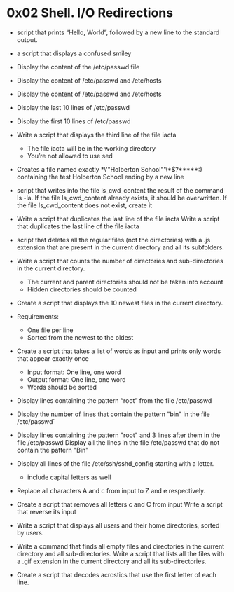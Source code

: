 
# 0x02 Shell. I/O Redirections
- script that prints “Hello, World”, followed by a new line to the standard output.
- a script that displays a confused smiley
- Display the content of the /etc/passwd file
- Display the content of /etc/passwd and /etc/hosts
- Display the content of /etc/passwd and /etc/hosts
- Display the last 10 lines of /etc/passwd
- Display the first 10 lines of /etc/passwd
- Write a script that displays the third line of the file iacta
   - The file iacta will be in the working directory
   - You’re not allowed to use sed
- Creates a file named exactly \*\\'"Holberton School"\'\\*$\?\*\*\*\*\*:) containing the test Holberton School ending by a new line
- script that writes into the file ls_cwd_content the result of the command ls -la. If the file ls_cwd_content already exists, it should be overwritten. If the file ls_cwd_content does not exist, create it
- Write a script that duplicates the last line of the file iacta Write a script that duplicates the last line of the file iacta
- script that deletes all the regular files (not the directories) with a .js extension that are present in the current directory and all its subfolders.
- Write a script that counts the number of directories and sub-directories in the current directory.
   - The current and parent directories should not be taken into account
   - Hidden directories should be counted
- Create a script that displays the 10 newest files in the current directory.
- Requirements:
	- One file per line
	- Sorted from the newest to the oldest
- Create a script that takes a list of words as input and prints only words that appear exactly once
	- Input format: One line, one word
	- Output format: One line, one word
	- Words should be sorted
- Display lines containing the pattern “root” from the file /etc/passwd

- Display the number of lines that contain the pattern "bin" in the file /etc/passwd`
- Display lines containing the pattern "root" and 3 lines after them in the file /etc/passwd
Display all the lines in the file /etc/passwd that do not contain the pattern "Bin"
- Display all lines of the file /etc/ssh/sshd_config starting with a letter.
	- include capital letters as well
- Replace all characters A and c from input to Z and e respectively.
- Create a script that removes all letters c and C from input
Write a script that reverse its input
- Write a script that displays all users and their home directories, sorted by users.
- Write a command that finds all empty files and directories in the current directory and all sub-directories.
Write a script that lists all the files with a .gif extension in the current directory and all its sub-directories.
- Create a script that decodes acrostics that use the first letter of each line.
